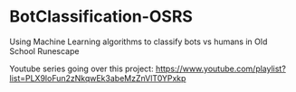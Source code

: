 # BotClassification-OSRS
Using Machine Learning algorithms to classify bots vs humans in Old School Runescape

Youtube series going over this project: https://www.youtube.com/playlist?list=PLX9loFun2zNkqwEk3abeMzZnVlT0YPxkp
